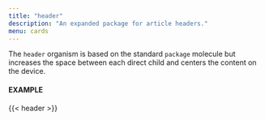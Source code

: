 ```yaml
---
title: "header"
description: "An expanded package for article headers."
menu: cards
---
```


The `header` organism is based on the standard `package` molecule but increases the space between each direct child and centers the content on the device.

#### EXAMPLE
{{< header >}}
